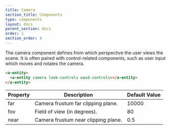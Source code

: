 ```yaml
---
title: Camera
section_title: Components
type: components
layout: docs
parent_section: docs
order: 1
section_order: 4
---
```


The camera component defines from which perspective the user views the scene. It is often paired with control-related components, such as user input which moves and rotates the camera.

```html
<a-entity>
  <a-entity camera look-controls wasd-controls></a-entity>
</a-entity>
```

| Property  | Description                                                                          | Default Value  |
|-----------|--------------------------------------------------------------------------------------|----------------|
| far       | Camera frustum far clipping plane.                                                   | 10000          |
| fov       | Field of view (in degrees).                                                          | 80             |
| near      | Camera frustum near clipping plane.                                                  | 0.5            |
